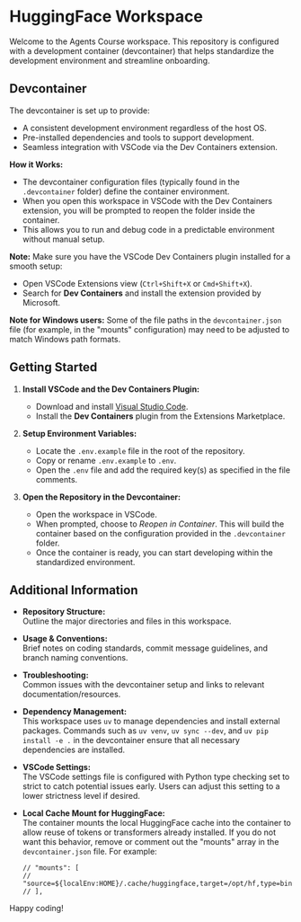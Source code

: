 # HuggingFace Workspace

Welcome to the Agents Course workspace. This repository is configured with a development container (devcontainer) that helps standardize the development environment and streamline onboarding.

## Devcontainer

The devcontainer is set up to provide:
- A consistent development environment regardless of the host OS.
- Pre-installed dependencies and tools to support development.
- Seamless integration with VSCode via the Dev Containers extension.

**How it Works:**
- The devcontainer configuration files (typically found in the `.devcontainer` folder) define the container environment.
- When you open this workspace in VSCode with the Dev Containers extension, you will be prompted to reopen the folder inside the container.
- This allows you to run and debug code in a predictable environment without manual setup.

**Note:** Make sure you have the VSCode Dev Containers plugin installed for a smooth setup:
- Open VSCode Extensions view (`Ctrl+Shift+X` or `Cmd+Shift+X`).
- Search for **Dev Containers** and install the extension provided by Microsoft.

**Note for Windows users:** Some of the file paths in the `devcontainer.json` file (for example, in the "mounts" configuration) may need to be adjusted to match Windows path formats.

## Getting Started

1. **Install VSCode and the Dev Containers Plugin:**
   - Download and install [Visual Studio Code](https://code.visualstudio.com/).
   - Install the **Dev Containers** plugin from the Extensions Marketplace.

2. **Setup Environment Variables:**
   - Locate the `.env.example` file in the root of the repository.
   - Copy or rename `.env.example` to `.env`.
   - Open the `.env` file and add the required key(s) as specified in the file comments.

3. **Open the Repository in the Devcontainer:**
   - Open the workspace in VSCode.
   - When prompted, choose to *Reopen in Container*. This will build the container based on the configuration provided in the `.devcontainer` folder.
   - Once the container is ready, you can start developing within the standardized environment.

## Additional Information

- **Repository Structure:**  
  Outline the major directories and files in this workspace.

- **Usage & Conventions:**  
  Brief notes on coding standards, commit message guidelines, and branch naming conventions.

- **Troubleshooting:**  
  Common issues with the devcontainer setup and links to relevant documentation/resources.

- **Dependency Management:**  
  This workspace uses `uv` to manage dependencies and install external packages. Commands such as `uv venv`, `uv sync --dev`, and `uv pip install -e .` in the devcontainer ensure that all necessary dependencies are installed.

- **VSCode Settings:**  
  The VSCode settings file is configured with Python type checking set to strict to catch potential issues early. Users can adjust this setting to a lower strictness level if desired.

- **Local Cache Mount for HuggingFace:**  
  The container mounts the local HuggingFace cache into the container to allow reuse of tokens or transformers already installed. If you do not want this behavior, remove or comment out the "mounts" array in the `devcontainer.json` file. For example:
  ```jsonc
  // "mounts": [
  //     "source=${localEnv:HOME}/.cache/huggingface,target=/opt/hf,type=bind,consistency=cached"
  // ],
  ```

Happy coding!